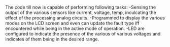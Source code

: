 The code till now is capable of performing following tasks:
-Sensing the output of the various sensors like current, voltage, temp, inculcating the effect of the processing analog circuits. 
-Programmed to display the various modes on the LCD screen and even can update the fault type iff encountered while being in the active mode of operation. 
-LED are configured to indicate the presence of the various of various voltages and indicates of them being in the desired range. 
